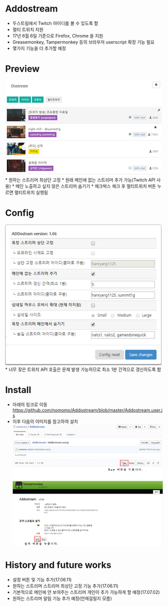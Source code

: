# Addostream
<!--Add new feature for dostream.com-->
* 두스트림에서 Twitch 아이디를 볼 수 있도록 함
* 멀티 트위치 지원
* 17년 6월 6일 기준으로 Firefox, Chrome 을 지원
* Greasemonkey, Tampermonkey 등의 브라우저 userscript 확장 기능 필요
* 몇가지 기능을 더 추가할 예정

# Preview
<img src="https://github.com/nomomo/Addostream/blob/master/images/170702_preview.jpg" width="500px" />
* 원하는 스트리머 최상단 고정
* 원래 메인에 없는 스트리머 추가 가능(Twitch API 사용)
* 메인 노출하고 싶지 않은 스트리머 숨기기
* 체크박스 체크 후 멀티트위치 버튼 누르면 멀티트위치 실행됨

# Config
<img src="https://github.com/nomomo/Addostream/blob/master/images/170702_config.jpg" width="500px" />
* 너무 잦은 트위치 API 호출은 문제 발생 가능하므로 최소 1분 간격으로 갱신하도록 함

# Install
* 아래의 링크로 이동<br />
https://github.com/nomomo/Addostream/blob/master/Addostream.user.js
* 이후 다음의 이미지를 참고하여 설치<br /><img src="https://github.com/nomomo/Addostream/blob/master/images/Install.jpg" width="500px" />

# History and future works
* 설정 버튼 및 기능 추가(17.06.11)
* 원하는 스트리머 스트리머 최상단 고정 기능 추가(17.06.11)
* 기본적으로 메인에 안 보여주는 스트리머 개인이 추가 가능하게 할 예정(17.07.02)
* 원하는 스트리머 알림 기능 추가 예정(언제걸릴지 모름)
